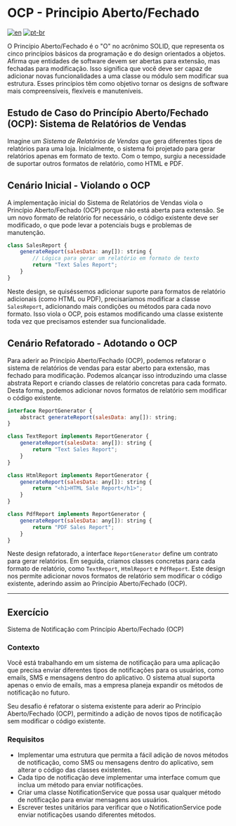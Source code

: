 # OCP - Principio Aberto/Fechado
[![en](https://img.shields.io/badge/lang-en-red.svg)](./README.md)
[![pt-br](https://img.shields.io/badge/lang-pt--br-green.svg)](./README.pt-br.md)

O Princípio Aberto/Fechado é o "O" no acrônimo SOLID, que representa os cinco princípios básicos da programação e do design orientados a objetos. Afirma que entidades de software devem ser abertas para extensão, mas fechadas para modificação. Isso significa que você deve ser capaz de adicionar novas funcionalidades a uma classe ou módulo sem modificar sua estrutura. Esses princípios têm como objetivo tornar os designs de software mais compreensíveis, flexíveis e manuteníveis.

## Estudo de Caso do Princípio Aberto/Fechado (OCP): Sistema de Relatórios de Vendas

Imagine um *Sistema de Relatórios de Vendas* que gera diferentes tipos de relatórios para uma loja. Inicialmente, o sistema foi projetado para gerar relatórios apenas em formato de texto. Com o tempo, surgiu a necessidade de suportar outros formatos de relatório, como HTML e PDF.

## Cenário Inicial - Violando o OCP

A implementação inicial do Sistema de Relatórios de Vendas viola o Princípio Aberto/Fechado (OCP) porque não está aberta para extensão. Se um novo formato de relatório for necessário, o código existente deve ser modificado, o que pode levar a potenciais bugs e problemas de manutenção.

```javascript
class SalesReport {
    generateReport(salesData: any[]): string {
        // Lógica para gerar um relatório em formato de texto
        return "Text Sales Report";
    }
}
```

Neste design, se quiséssemos adicionar suporte para formatos de relatório adicionais (como HTML ou PDF), precisaríamos modificar a classe `SalesReport`, adicionando mais condições ou métodos para cada novo formato. Isso viola o OCP, pois estamos modificando uma classe existente toda vez que precisamos estender sua funcionalidade.

## Cenário Refatorado - Adotando o OCP

Para aderir ao Princípio Aberto/Fechado (OCP), podemos refatorar o sistema de relatórios de vendas para estar aberto para extensão, mas fechado para modificação. Podemos alcançar isso introduzindo uma classe abstrata Report e criando classes de relatório concretas para cada formato. Desta forma, podemos adicionar novos formatos de relatório sem modificar o código existente.

```javascript
interface ReportGenerator {
    abstract generateReport(salesData: any[]): string;
}

class TextReport implements ReportGenerator {
    generateReport(salesData: any[]): string {
        return "Text Sales Report";
    }
}

class HtmlReport implements ReportGenerator {
    generateReport(salesData: any[]): string {
        return "<h1>HTML Sale Report</h1>";
    }
}

class PdfReport implements ReportGenerator {
    generateReport(salesData: any[]): string {
        return "PDF Sales Report";
    }
}
```

Neste design refatorado, a interface `ReportGenerator` define um contrato para gerar relatórios. Em seguida, criamos classes concretas para cada formato de relatório, como `TextReport`, `HtmlReport` e `PdfReport`. Este design nos permite adicionar novos formatos de relatório sem modificar o código existente, aderindo assim ao Princípio Aberto/Fechado (OCP).

---

## Exercício

Sistema de Notificação com Princípio Aberto/Fechado (OCP)

### Contexto

Você está trabalhando em um sistema de notificação para uma aplicação que precisa enviar diferentes tipos de notificações para os usuários, como emails, SMS e mensagens dentro do aplicativo. O sistema atual suporta apenas o envio de emails, mas a empresa planeja expandir os métodos de notificação no futuro.

Seu desafio é refatorar o sistema existente para aderir ao Princípio Aberto/Fechado (OCP), permitindo a adição de novos tipos de notificação sem modificar o código existente.

### Requisitos

- Implementar uma estrutura que permita a fácil adição de novos métodos de notificação, como SMS ou mensagens dentro do aplicativo, sem alterar o código das classes existentes.
- Cada tipo de notificação deve implementar uma interface comum que inclua um método para enviar notificações.
- Criar uma classe NotificationService que possa usar qualquer método de notificação para enviar mensagens aos usuários.
- Escrever testes unitários para verificar que o NotificationService pode enviar notificações usando diferentes métodos.

